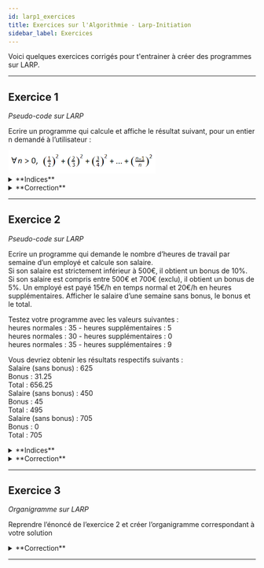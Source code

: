 ```yaml
---
id: larp1_exercices
title: Exercices sur l'Algorithmie - Larp-Initiation
sidebar_label: Exercices
---
```


Voici quelques exercices corrigés pour t'entrainer à créer des programmes sur LARP.

---
## Exercice 1

*Pseudo-code sur LARP*

Ecrire un programme qui calcule et affiche le résultat suivant, pour un entier n demandé à l’utilisateur :

<img src="./assets/larp_1_exercice_1.png" alt="formule" width="300"/>

 

<details>
<summary>**Indices**</summary>

Tester d’abord à la main pour des petites valeurs de n (n=2, n=3, ...).  
A chaque itération de boucle, utiliser le résultat précédent. 

Pour information : 
Dans LARP, la boucle FOR s’arrête jusqu’à une valeur incluse.   
Exemple : POUR i=1 JUSQU’A 3 → la boucle sera exécutée 3 fois et non 2  

</details>

<details>
<summary>**Correction**</summary>

- Correction 1:
![formule](./assets/larp_1_exercice_2.png)

[Explications en video](lien_vers_la_video)

- Correction 2:
![formule](./assets/larp_1_exercice_3.png)

[Explications en video](lien_vers_la_video)

</details>


---
## Exercice 2

*Pseudo-code sur LARP*

Ecrire un programme qui demande le nombre d’heures de travail par semaine d’un employé et calcule son salaire.  
Si son salaire est strictement inférieur à 500€, il obtient un bonus de 10%.  
Si son salaire est compris entre 500€ et 700€ (exclu), il obtient un bonus de 5%. 
Un employé est payé 15€/h en temps normal et 20€/h en heures supplémentaires. 
Afficher le salaire d’une semaine sans bonus, le bonus et le total. 

Testez votre programme avec les valeurs suivantes :  
heures normales : 35 - heures supplémentaires : 5  
heures normales : 30 - heures supplémentaires : 0  
heures normales : 35 - heures supplémentaires : 9  

Vous devriez obtenir les résultats respectifs suivants :  
Salaire (sans bonus) : 625  
Bonus : 31.25  
Total : 656.25  
Salaire (sans bonus) : 450  
Bonus : 45  
Total : 495  
Salaire (sans bonus) : 705  
Bonus : 0  
Total : 705  

<details>
<summary>**Indices**</summary>

D’abord demander le nombre d’heures, calculer le salaire puis le bonus en fonction des 3 cas différents. 
Ne pas oublier d’affecter une valeur au bonus dans le cas où le salaire est supérieur à 700€
</details>

<details>
<summary>**Correction**</summary>

- Correction 1:
![formule](./assets/larp_1_exercice_4.png)

[Explications en video](lien_vers_la_video)

- Correction 2:
![formule](./assets/larp_1_exercice_5.png)

[Explications en video](lien_vers_la_video)
</details>


---
## Exercice 3

*Organigramme sur LARP*

Reprendre l’énoncé de l’exercice 2 et créer l’organigramme correspondant à votre solution

<details>
<summary>**Correction**</summary>

- Correction 1:

<img src="./assets/larp_1_exercice_6.png" alt="formule" width="600"/>

[Explications en video](lien_vers_la_video)

- Correction 2:

<img src="./assets/larp_1_exercice_7.png" alt="formule" width="600"/>

[Explications en video](lien_vers_la_video)
</details>


---
